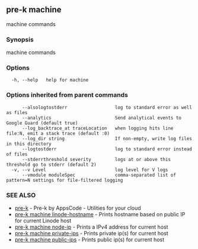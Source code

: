 ## pre-k machine

machine commands

### Synopsis


machine commands

### Options

```
  -h, --help   help for machine
```

### Options inherited from parent commands

```
      --alsologtostderr                  log to standard error as well as files
      --analytics                        Send analytical events to Google Guard (default true)
      --log_backtrace_at traceLocation   when logging hits line file:N, emit a stack trace (default :0)
      --log_dir string                   If non-empty, write log files in this directory
      --logtostderr                      log to standard error instead of files
      --stderrthreshold severity         logs at or above this threshold go to stderr (default 2)
  -v, --v Level                          log level for V logs
      --vmodule moduleSpec               comma-separated list of pattern=N settings for file-filtered logging
```

### SEE ALSO
* [pre-k](pre-k.md)	 - Pre-k by AppsCode - Utilities for your cloud
* [pre-k machine linode-hostname](pre-k_machine_linode-hostname.md)	 - Prints hostname based on public IP for current Linode host
* [pre-k machine node-ip](pre-k_machine_node-ip.md)	 - Prints a IPv4 address for current host
* [pre-k machine private-ips](pre-k_machine_private-ips.md)	 - Prints private ip(s) for current host
* [pre-k machine public-ips](pre-k_machine_public-ips.md)	 - Prints public ip(s) for current host

